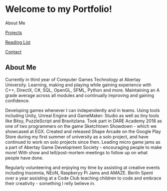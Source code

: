 # Welcome to my Portfolio!

About Me
<br>

<a href="https://twood27897.github.io/pages/projects.html" rel="Projects">Projects</a>
<br>

<a href="https://twood27897.github.io/pages/reading-list.html" rel="Reading List">Reading List</a>
<br>

<a href="https://twood27897.github.io/pages/contact.html" rel="Contact">Contact</a>
<br>

## About Me

Currently in third year of Computer Games Technology at Abertay University. Learning, making and playing while gaining experience with C++, DirectX, C#, SQL, OpenGL, SFML, Python and more. Maintaining an A grade average across all modules and continually improving and gaining confidence.

Developing games whenever I can independently and in teams. Using tools including Unity, Unreal Engine and GameMaker: Studio as well as tiny tools like Bitsy, PuzzleScript and Bravitzlana. Took part in DARE Academy 2018 as one of two programmers on the game Sketchtown Showdown - which we showcased at EGX. Created and released Shape Arcade on the Google Play Store during my first summer of university as a solo project, and have continued to work on solo projects since then. Leading micro game jams as a part of Abertay Game Development Society - encouraging people to make more! With show and tell/post-mortem meetings to follow up on what people have done.

Regularly volunteering and enjoying my time by assisting at creative events including Insomnia, NEoN, Raspberyy Pi Jams and AMAZE. Beriln Spent over a year assisting at a Code Club teaching children to code and embrace their creativity - something I relly believe in.
